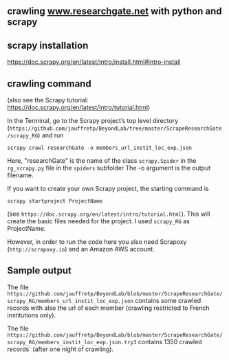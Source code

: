 ## crawling www.researchgate.net with python and scrapy


## scrapy installation

https://doc.scrapy.org/en/latest/intro/install.html#intro-install

## crawling command

(also see the Scrapy tutorial: https://doc.scrapy.org/en/latest/intro/tutorial.html)
 
In the Terminal, go to the Scrapy project’s top level directory (`https://github.com/jauffretp/BeyondLab/tree/master/ScrapeResearchGate/scrapy_RG`) and run

```
scrapy crawl researchGate -o members_url_instit_loc_exp.json
```

Here, "researchGate" is the name of the class `scrapy.Spider` in the `rg_scrapy.py` file in the `spiders` subfolder 
The -o argument is the output filename. 

If you want to create your own Scrapy project, the starting command is

```
scrapy startproject ProjectName
```

(see `https://doc.scrapy.org/en/latest/intro/tutorial.html`). This will create the basic files needed for the project. I used `scrapy_RG` as ProjectName. 

However, in order to run the code here you also need Scrapoxy (`http://scrapoxy.io`) and an Amazon AWS account.

## Sample output

The file `https://github.com/jauffretp/BeyondLab/blob/master/ScrapeResearchGate/
scrapy_RG/members_url_instit_loc_exp.json` contains some crawled records with also the url of each member (crawling restricted to French institutions only). 

The file `https://github.com/jauffretp/BeyondLab/blob/master/ScrapeResearchGate/scrapy_RG/members_instit_loc_exp.json.try3` contains 1350 crawled records` (after one night of crawling).





